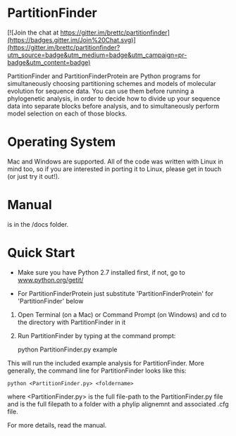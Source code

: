 # PartitionFinder

[![Join the chat at https://gitter.im/brettc/partitionfinder](https://badges.gitter.im/Join%20Chat.svg)](https://gitter.im/brettc/partitionfinder?utm_source=badge&utm_medium=badge&utm_campaign=pr-badge&utm_content=badge)

PartitionFinder and PartitionFinderProtein are Python programs for simultaneously 
choosing partitioning schemes and models of molecular evolution for sequence data. 
You can use them before running a phylogenetic analysis, in order
to decide how to divide up your sequence data into separate blocks before
analysis, and to simultaneously perform model selection on each of those
blocks.

# Operating System

Mac and Windows are supported.
All of the code was written with Linux in mind too, so if you are interested
in porting it to Linux, please get in touch (or just try it out!).

# Manual

is in the /docs folder. 

# Quick Start

* Make sure you have Python 2.7 installed first, if not, go to www.python.org/getit/

* For PartitionFinderProtein just substitute 'PartitionFinderProtein' for 'PartitionFinder' below

1.  Open Terminal (on a Mac) or Command Prompt (on Windows) and cd to the directory with PartitionFinder in it
2.  Run PartitionFinder by typing at the command prompt:

    python PartitionFinder.py example

This will run the included example analysis for PartitionFinder. More generally, the command line for PartitionFinder looks like this:

    python <PartitionFinder.py> <foldername>

where <PartitionFinder.py> is the full file-path to the PartitionFinder.py file
and <foldername> is the full filepath to a folder with a phylip alignemnt and associated .cfg file.

For more details, read the manual.
